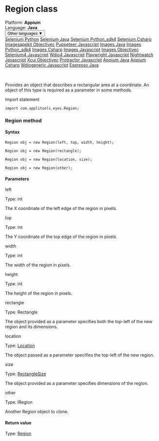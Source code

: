 # Region class
<div class='platform-bar-container-div'><div class='platform-bar-div'>Platform:  <b> Appium</b>
</div><div class='platform-bar-div'>Language: <b>Java</b></div><div class='dropdown-button-container-div'><button class='sdk-language-dropdown-button'>Other languages ▼</button><div class='dropdown-content'>
<a href='../../selenium/python/region'>Selenium Python</a>
<a href='../../selenium/java/region'>Selenium Java</a>
<a href='../../selenium/python_sdk4/region'>Selenium Python_sdk4</a>
<a href='../../selenium/csharp/region'>Selenium Csharp</a>
<a href='../../imagesappkit/objectivec/region'>Imagesappkit Objectivec</a>
<a href='../../puppeteer/javascript/region'>Puppeteer Javascript</a>
<a href='../../images/java/region'>Images Java</a>
<a href='../../images/python_sdk4/region'>Images Python_sdk4</a>
<a href='../../images/csharp/region'>Images Csharp</a>
<a href='../../images/javascript/region'>Images Javascript</a>
<a href='../../images/objectivec/region'>Images Objectivec</a>
<a href='../../selenium4/javascript/region'>Selenium4 Javascript</a>
<a href='../../wdio4/javascript/region'>Wdio4 Javascript</a>
<a href='../../playwright/javascript/region'>Playwright Javascript</a>
<a href='../../nightwatch/javascript/region'>Nightwatch Javascript</a>
<a href='../../xcui/objectivec/region'>Xcui Objectivec</a>
<a href='../../protractor/javascript/region'>Protractor Javascript</a>
<a href='../../appium/java/region'>Appium Java</a>
<a href='../../appium/csharp/region'>Appium Csharp</a>
<a href='../../wdiogeneric/javascript/region'>Wdiogeneric Javascript</a>
<a href='../../espresso/java/region'>Espresso Java</a>
</div></div><br /><br /></div>




Provides an object that describes a rectangular area at a coordinate. An object of this type is required as a parameter in some methods.

Import statement

    import com.applitools.eyes.Region;
    	



### Region method
#### Syntax


    Region obj = new Region(left, top, width, height);
    
    Region obj = new Region(rectangle);
    
    Region obj = new Region(location, size);
    
    Region obj = new Region(other);
    

#### Parameters

left

Type: int

The X coordinate of the left edge of the region in pixels.

top

Type: int

The Y coordinate of the top edge of the region in pixels.

width

Type: int

The width of the region in pixels.

height

Type: int

The height of the region in pixels.

rectangle

Type: Rectangle

The object provided as a parameter specifies both the top-left of the new region and its dimensions.

location

Type: [Location](./location)

The object passed as a parameter specifies the top-left of the new region.

size

Type: [RectangleSize](./rectanglesize)

The object provided as a parameter specifies dimensions of the region.

other

Type: IRegion

Another Region object to clone.

#### Return value

Type:  [Region](./region)
